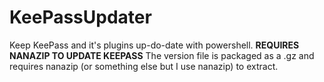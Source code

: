 # KeePassUpdater
Keep KeePass and it's plugins up-do-date with powershell.
**REQUIRES NANAZIP TO UPDATE KEEPASS**
The version file is packaged as a .gz and requires nanazip (or something else but I use nanazip) to extract.